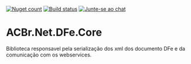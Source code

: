 [![Nuget count](http://img.shields.io/nuget/v/ACBr.Net.DFe.Core.svg)](https://www.nuget.org/packages/ACBr.Net.DFe.Core/) 
[![Build status](https://ci.appveyor.com/api/projects/status/pbig91ver08wl57b?svg=true)](https://ci.appveyor.com/project/rftd/acbr-net-dfe-core)
[![Junte-se ao chat](https://img.shields.io/badge/Chat%20on-Discord-purple.svg)](https://discord.com/invite/brdmJ7Yv6w)

# ACBr.Net.DFe.Core

Biblioteca responsavel pela serialização dos xml dos documento DFe e da comunicação com os webservices.
